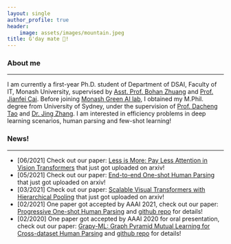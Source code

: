 ```yaml
---
layout: single
author_profile: true
header:
    image: assets/images/mountain.jpeg
title: G'day mate 👋!
---
```

### About me
---
I am currently a first-year Ph.D. student of Department of DSAI, Faculty of IT, Monash University, supervised by [Asst. Prof. Bohan Zhuang](https://bohanzhuang.github.io/) and [Prof. Jianfei Cai](https://jianfei-cai.github.io/). Before joining [Monash Green AI lab](https://monashai.github.io/), I obtained my M.Phil. degree from University of Sydney, under the supervision of [Prof. Dacheng Tao](https://www.sydney.edu.au/engineering/about/our-people/academic-staff/dacheng-tao.html) and [Dr. Jing Zhang](https://scholar.google.com/citations?user=9jH5v74AAAAJ&hl=en). 
I am interested in efficiency problems in deep learning scenarios, human parsing and few-shot learning!

### News!
---

- [06/2021] Check out our paper: [Less is More: Pay Less Attention in Vision Transformers](https://arxiv.org/abs/2105.14217) that just got uploaded on arxiv!
- [05/2021] Check out our paper: [End-to-end One-shot Human Parsing](https://arxiv.org/abs/2105.01241) that just got uploaded on arxiv!
- [03/2021] Check out our paper: [Scalable Visual Transformers with Hierarchical Pooling](https://arxiv.org/abs/2103.10619) that just got uploaded on arxiv!
- [02/2021] One paper got accepted by AAAI 2021, check out our paper: [Progressive One-shot Human Parsing](https://arxiv.org/abs/2012.11810) and [github repo](https://github.com/Charleshhy/One-shot-Human-Parsing) for details!
- [02/2020] One paper got accepted by AAAI 2020 for oral presentation, check out our paper: [Grapy-ML: Graph Pyramid Mutual Learning for Cross-dataset Human Parsing](https://arxiv.org/abs/2012.11810) and [github repo](https://github.com/Charleshhy/Grapy-ML) for details!

